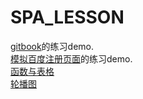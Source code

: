 # SPA_LESSON

[gitbook](https://github.com/LiuXinmeng0508/novel)的练习demo.  
[模拟百度注册页面](https://github.com/LiuXinmeng0508/register)的练习demo.  
[函数与表格](https://github.com/LiuXinmeng0508/component)  
[轮播图](https://github.com/LiuXinmeng0508/banner)
